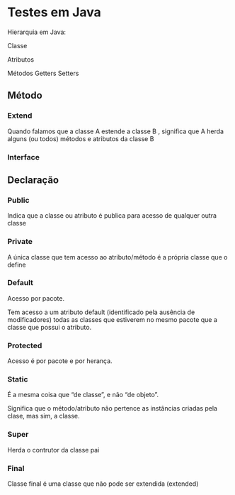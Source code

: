 # Testes em Java

Hierarquia em Java:

Classe

Atributos

Métodos
    Getters
    Setters


## Método
### Extend

Quando falamos que a classe A estende a classe B , significa que A herda alguns (ou todos) métodos e atributos da classe B

### Interface   

## Declaração

### Public

Indica que a classe ou atributo é publica para acesso de qualquer outra classe

### Private

A única classe que tem acesso ao atributo/método é a própria classe que o define

### Default

Acesso por pacote.

Tem acesso a um atributo default (identificado pela ausência de modificadores) todas as classes que estiverem no mesmo pacote que a classe que possui o atributo.

### Protected

Acesso é por pacote e por herança.

### Static

É a mesma coisa que “de classe”, e não “de objeto”. 

Significa que o método/atributo não pertence as instâncias criadas pela clase, mas sim, a classe.

### Super

Herda o contrutor da classe pai

### Final

Classe final é uma classe que não pode ser extendida (extended)